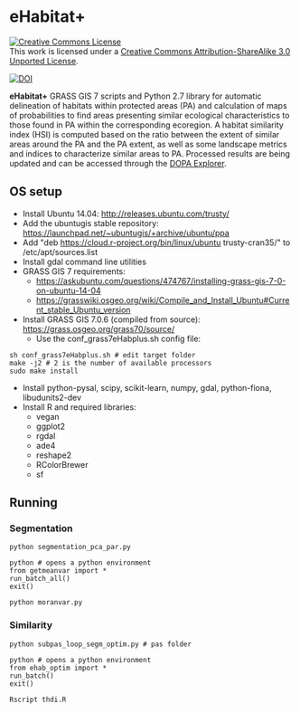 eHabitat+
============

<a rel="license" href="http://creativecommons.org/licenses/by-sa/3.0/deed.en_US"><img alt="Creative Commons License" style="border-width:0" src="http://i.creativecommons.org/l/by-sa/3.0/88x31.png" /></a><br />This work is licensed under a <a rel="license" href="http://creativecommons.org/licenses/by-sa/3.0/deed.en_US">Creative Commons Attribution-ShareAlike 3.0 Unported License</a>.

[![DOI](https://zenodo.org/badge/DOI/10.5281/zenodo.10612.svg)](https://doi.org/10.5281/zenodo.10612)

**eHabitat+** GRASS GIS 7 scripts and Python 2.7 library for automatic delineation of habitats within protected areas (PA) and calculation of maps of probabilities to find areas presenting similar ecological characteristics to those found in PA within the corresponding ecoregion. A habitat similarity index (HSI) is computed based on the ratio between the extent of similar areas around the PA and the PA extent, as well as some  landscape metrics and indices to characterize similar areas to PA. Processed results are being updated and can be accessed through the [DOPA Explorer](https://dopa.jrc.ec.europa.eu/en).

## OS setup

- Install Ubuntu 14.04: http://releases.ubuntu.com/trusty/ 
- Add the ubuntugis stable repository: https://launchpad.net/~ubuntugis/+archive/ubuntu/ppa
- Add "deb https://cloud.r-project.org/bin/linux/ubuntu trusty-cran35/" to /etc/apt/sources.list
- Install gdal command line utilities
- GRASS GIS 7 requirements:
	- https://askubuntu.com/questions/474767/installing-grass-gis-7-0-on-ubuntu-14-04
	- https://grasswiki.osgeo.org/wiki/Compile_and_Install_Ubuntu#Current_stable_Ubuntu_version 
- Install GRASS GIS 7.0.6 (compiled from source): https://grass.osgeo.org/grass70/source/
	- Use the conf_grass7eHabplus.sh config file:

```
sh conf_grass7eHabplus.sh # edit target folder
make -j2 # 2 is the number of available processors
sudo make install
```

- Install python-pysal, scipy, scikit-learn, numpy, gdal, python-fiona, libudunits2-dev
- Install R and required libraries:
	- vegan
	- ggplot2
	- rgdal
	- ade4
	- reshape2
	- RColorBrewer
	- sf

## Running

### Segmentation

```
python segmentation_pca_par.py

python # opens a python environment
from getmeanvar import *
run_batch_all()
exit()

python moranvar.py
```

### Similarity

```
python subpas_loop_segm_optim.py # pas folder

python # opens a python environment
from ehab_optim import *
run_batch()
exit()

Rscript thdi.R
```

